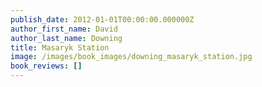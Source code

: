```yaml
---
publish_date: 2012-01-01T00:00:00.000000Z
author_first_name: David
author_last_name: Downing
title: Masaryk Station
image: /images/book_images/downing_masaryk_station.jpg
book_reviews: []
---
```

